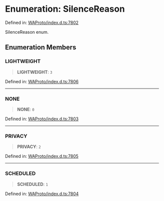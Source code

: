 # Enumeration: SilenceReason

Defined in: [WAProto/index.d.ts:7802](https://github.com/Fokusdotid/bail/blob/cf6cc85134e12081bc635cea02cc0eee74033a81/WAProto/index.d.ts#L7802)

SilenceReason enum.

## Enumeration Members

### LIGHTWEIGHT

> **LIGHTWEIGHT**: `3`

Defined in: [WAProto/index.d.ts:7806](https://github.com/Fokusdotid/bail/blob/cf6cc85134e12081bc635cea02cc0eee74033a81/WAProto/index.d.ts#L7806)

***

### NONE

> **NONE**: `0`

Defined in: [WAProto/index.d.ts:7803](https://github.com/Fokusdotid/bail/blob/cf6cc85134e12081bc635cea02cc0eee74033a81/WAProto/index.d.ts#L7803)

***

### PRIVACY

> **PRIVACY**: `2`

Defined in: [WAProto/index.d.ts:7805](https://github.com/Fokusdotid/bail/blob/cf6cc85134e12081bc635cea02cc0eee74033a81/WAProto/index.d.ts#L7805)

***

### SCHEDULED

> **SCHEDULED**: `1`

Defined in: [WAProto/index.d.ts:7804](https://github.com/Fokusdotid/bail/blob/cf6cc85134e12081bc635cea02cc0eee74033a81/WAProto/index.d.ts#L7804)
